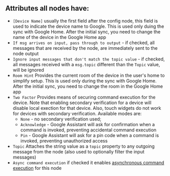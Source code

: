 ## Attributes all nodes have:
- `[Device Name]` usually the first field after the config node, this field is used to indicate the device name to Google. This is used only duing the sync with Google Home. After the initial sync, you need to change the name of the device in the Google Home app
- `If msg arrives on input, pass through to output` - if checked, all messages that are received by the node, are immediately sent to the node output
- `Ignore input messages that don't match the topic value` - if checked, all messages received with a `msg.topic` different than the `Topic` value, will be ignored
- `Room Hint` Provides the current room of the device in the user's home to simplify setup. This is used only during the sync with Google Home. After the initial sync, you need to change the room in the Google Home app
- `Two Factor` Provides means of securing command execution for the device. Note that enabling secondary verification for a device will disable local exection for that device. Also, touch widgets do not work for devices with secondary verification. Available modes are:
  - `None` - no secondary verification used;
  - `Acknowledge` - Google Assistant will ask for confirmation when a command is invoked, preventing accidental command execution
  - `Pin` - Google Assistant will ask for a pin code when a command is invoked, preventing unauthorized access
- `Topic` Attaches the string value as a `topic` property to any outgoing message from the node (also used to optionally filter the input messages)
- `Async command execution` if checked it enables [asynchronous command execution](./async.md) for this node
